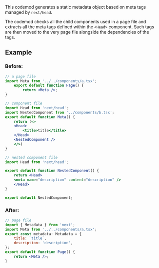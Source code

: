 This codemod generates a static metadata object based on meta tags managed by `next/head`.

The codemod checks all the child components used in a page file and extracts all the meta tags defined within the `<Head>` component. Such tags are then moved to the very page file alongside the dependencies of the tags.

## Example

### Before:

```jsx
// a page file
import Meta from '../../components/a.tsx';
	export default function Page() {
		return <Meta />;
}

// component file
import Head from 'next/head';
import NestedComponent from '../components/b.tsx';
export default function Meta() {
	return (<>
	<Head>
		<title>title</title>
	</Head>
	<NestedComponent />
	</>)
}

// nested component file
import Head from 'next/head';

export default function NestedComponent() {
	return <Head>
	<meta name="description" content="description" />
	</Head>
}

export default NestedComponent;
```

### After:

```jsx
// page file
import { Metadata } from 'next';
import Meta from '../../components/a.tsx';
export const metadata: Metadata = {
	title: `title`,
	description: 'description',
};
export default function Page() {
	return <Meta />;
}
```
